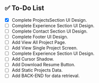 ## ✅ To-Do List

- [x] Complete ProjectsSection UI Design.
- [ ] Complete Experience Section UI Design.
- [ ] Complete Contact Section UI Design.
- [ ] Complete Footer UI Design.
- [ ] Add View All Project Page.
- [ ] Add View Single Project Screen.
- [ ] Complete Experience Section UI Design.
- [ ] Add Cursor Shadow.
- [ ] Add Download Resume Button.
- [ ] Add Static Projects Data.
- [ ] Add BACK-END for data retrieval.
